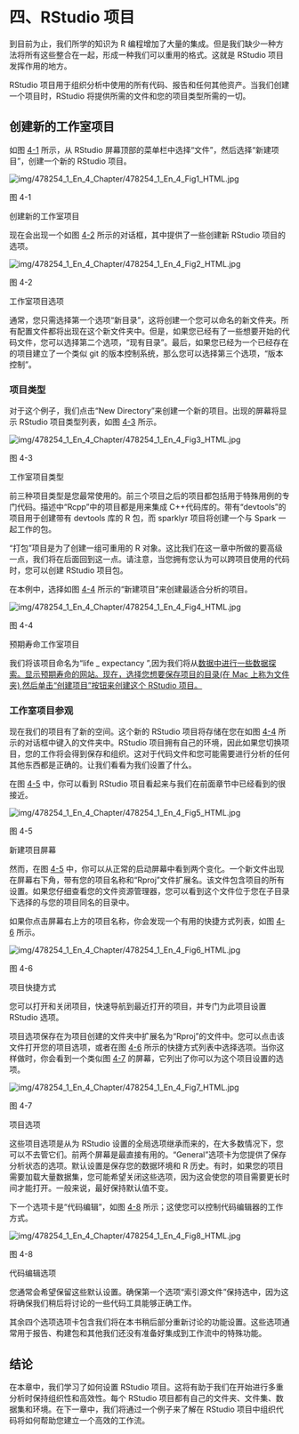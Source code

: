 # 四、RStudio 项目

到目前为止，我们所学的知识为 R 编程增加了大量的集成。但是我们缺少一种方法将所有这些整合在一起，形成一种我们可以重用的格式。这就是 RStudio 项目发挥作用的地方。

RStudio 项目用于组织分析中使用的所有代码、报告和任何其他资产。当我们创建一个项目时，RStudio 将提供所需的文件和您的项目类型所需的一切。

## 创建新的工作室项目

如图 [4-1](#Fig1) 所示，从 RStudio 屏幕顶部的菜单栏中选择“文件”，然后选择“新建项目”，创建一个新的 RStudio 项目。

![img/478254_1_En_4_Chapter/478254_1_En_4_Fig1_HTML.jpg](img/478254_1_En_4_Chapter/478254_1_En_4_Fig1_HTML.jpg)

图 4-1

创建新的工作室项目

现在会出现一个如图 [4-2](#Fig2) 所示的对话框，其中提供了一些创建新 RStudio 项目的选项。

![img/478254_1_En_4_Chapter/478254_1_En_4_Fig2_HTML.jpg](img/478254_1_En_4_Chapter/478254_1_En_4_Fig2_HTML.jpg)

图 4-2

工作室项目选项

通常，您只需选择第一个选项“新目录”，这将创建一个您可以命名的新文件夹。所有配置文件都将出现在这个新文件夹中。但是，如果您已经有了一些想要开始的代码文件，您可以选择第二个选项，“现有目录”。最后，如果您已经为一个已经存在的项目建立了一个类似 git 的版本控制系统，那么您可以选择第三个选项，“版本控制”。

### 项目类型

对于这个例子，我们点击“New Directory”来创建一个新的项目。出现的屏幕将显示 RStudio 项目类型列表，如图 [4-3](#Fig3) 所示。

![img/478254_1_En_4_Chapter/478254_1_En_4_Fig3_HTML.jpg](img/478254_1_En_4_Chapter/478254_1_En_4_Fig3_HTML.jpg)

图 4-3

工作室项目类型

前三种项目类型是您最常使用的。前三个项目之后的项目都包括用于特殊用例的专门代码。描述中“Rcpp”中的项目都是用来集成 C++代码库的。带有“devtools”的项目用于创建带有 devtools 库的 R 包，而 sparklyr 项目将创建一个与 Spark 一起工作的包。

“打包”项目是为了创建一组可重用的 R 对象。这比我们在这一章中所做的要高级一点，我们将在后面回到这一点。请注意，当您拥有您认为可以跨项目使用的代码时，您可以创建 RStudio 项目包。

在本例中，选择如图 [4-4](#Fig4) 所示的“新建项目”来创建最适合分析的项目。

![img/478254_1_En_4_Chapter/478254_1_En_4_Fig4_HTML.jpg](img/478254_1_En_4_Chapter/478254_1_En_4_Fig4_HTML.jpg)

图 4-4

预期寿命工作室项目

我们将该项目命名为“life _ expectancy ”,因为我们将从[数据中进行一些数据探索。显示预期寿命的网站。现在，选择您想要保存项目的目录(在 Mac 上称为文件夹),然后单击“创建项目”按钮来创建这个 RStudio 项目。](http://data.gov)

### 工作室项目参观

现在我们的项目有了新的空间。这个新的 RStudio 项目将存储在您在如图 [4-4](#Fig4) 所示的对话框中键入的文件夹中。RStudio 项目拥有自己的环境，因此如果您切换项目，您的工作将会得到保存和组织。这对于代码文件和您可能需要进行分析的任何其他东西都是正确的。让我们看看为我们设置了什么。

在图 [4-5](#Fig5) 中，你可以看到 RStudio 项目看起来与我们在前面章节中已经看到的很接近。

![img/478254_1_En_4_Chapter/478254_1_En_4_Fig5_HTML.jpg](img/478254_1_En_4_Chapter/478254_1_En_4_Fig5_HTML.jpg)

图 4-5

新建项目屏幕

然而，在图 [4-5](#Fig5) 中，你可以从正常的启动屏幕中看到两个变化。一个新文件出现在屏幕右下角，带有您的项目名称和“Rproj”文件扩展名。该文件包含项目的所有设置。如果您仔细查看您的文件资源管理器，您可以看到这个文件位于您在子目录下选择的与您的项目同名的目录中。

如果你点击屏幕右上方的项目名称，你会发现一个有用的快捷方式列表，如图 [4-6](#Fig6) 所示。

![img/478254_1_En_4_Chapter/478254_1_En_4_Fig6_HTML.jpg](img/478254_1_En_4_Chapter/478254_1_En_4_Fig6_HTML.jpg)

图 4-6

项目快捷方式

您可以打开和关闭项目，快速导航到最近打开的项目，并专门为此项目设置 RStudio 选项。

项目选项保存在为项目创建的文件夹中扩展名为“Rproj”的文件中。您可以点击该文件打开您的项目选项，或者在图 [4-6](#Fig6) 所示的快捷方式列表中选择选项。当你这样做时，你会看到一个类似图 [4-7](#Fig7) 的屏幕，它列出了你可以为这个项目设置的选项。

![img/478254_1_En_4_Chapter/478254_1_En_4_Fig7_HTML.jpg](img/478254_1_En_4_Chapter/478254_1_En_4_Fig7_HTML.jpg)

图 4-7

项目选项

这些项目选项是从为 RStudio 设置的全局选项继承而来的，在大多数情况下，您可以不去管它们。前两个屏幕是最直接有用的。“General”选项卡为您提供了保存分析状态的选项。默认设置是保存您的数据环境和 R 历史。有时，如果您的项目需要加载大量数据集，您可能希望关闭这些选项，因为这会使您的项目需要更长时间才能打开。一般来说，最好保持默认值不变。

下一个选项卡是“代码编辑”，如图 [4-8](#Fig8) 所示；这使您可以控制代码编辑器的工作方式。

![img/478254_1_En_4_Chapter/478254_1_En_4_Fig8_HTML.jpg](img/478254_1_En_4_Chapter/478254_1_En_4_Fig8_HTML.jpg)

图 4-8

代码编辑选项

您通常会希望保留这些默认设置。确保第一个选项“索引源文件”保持选中，因为这将确保我们稍后将讨论的一些代码工具能够正确工作。

其余四个选项选项卡包含我们将在本书稍后部分重新讨论的功能设置。这些选项通常用于报告、构建包和其他我们还没有准备好集成到工作流中的特殊功能。

## 结论

在本章中，我们学习了如何设置 RStudio 项目。这将有助于我们在开始进行多重分析时保持组织性和高效性。每个 RStudio 项目都有自己的文件夹、文件集、数据集和环境。在下一章中，我们将通过一个例子来了解在 RStudio 项目中组织代码将如何帮助您建立一个高效的工作流。